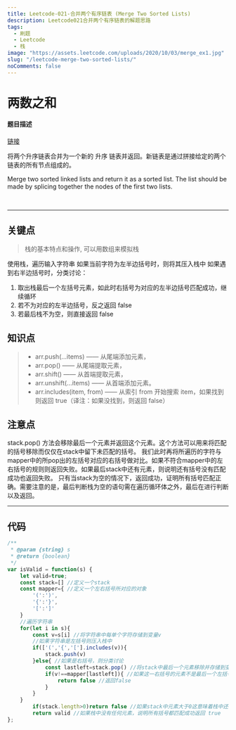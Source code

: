 ```yaml
---
title: Leetcode-021-合并两个有序链表 (Merge Two Sorted Lists)
description: Leetcode021合并两个有序链表的解题思路
tags:
  - 刷题
  - Leetcode
  - 栈
image: "https://assets.leetcode.com/uploads/2020/10/03/merge_ex1.jpg"
slug: "/leetcode-merge-two-sorted-lists/"
noComments: false
---
```


两数之和
====
#### 题目描述
[链接](https://leetcode-cn.com/problems/merge-two-sorted-lists)

将两个升序链表合并为一个新的 升序 链表并返回。新链表是通过拼接给定的两个链表的所有节点组成的。 

Merge two sorted linked lists and return it as a sorted list. The list should be made by splicing together the nodes of the first two lists.

 
***
关键点
----
> 栈的基本特点和操作, 可以用数组来模拟栈

使用栈，遍历输入字符串
如果当前字符为左半边括号时，则将其压入栈中
如果遇到右半边括号时，分类讨论：
1. 取出栈最后一个左括号元素，如此时右括号为对应的左半边括号匹配成功，继续循环
2. 若不为对应的左半边括号，反之返回 false
3. 若最后栈不为空，则直接返回 false

知识点
----
>- arr.push(...items) —— 从尾端添加元素，
>- arr.pop() —— 从尾端提取元素，
>- arr.shift() —— 从首端提取元素，
>- arr.unshift(...items) —— 从首端添加元素。
>- arr.includes(item, from) —— 从索引 from 开始搜索 item，如果找到则返回 true（译注：如果没找到，则返回 false）

注意点
----
stack.pop() 方法会移除最后一个元素并返回这个元素。这个方法可以用来将匹配的括号移除而仅仅在stack中留下未匹配的括号。 我们此时再将所遍历的字符与mapper中的所pop出的左括号对应的右括号做对比。如果不符合mapper中的左右括号的规则则返回失败。如果最后stack中还有元素，则说明还有括号没有匹配成功也返回失败。 只有当stack为空的情况下，返回成功，证明所有括号匹配正确。需要注意的是，最后判断栈为空的语句需在遍历循环体之外，最后在进行判断以及返回。

***
代码
----

```js
/**
 * @param {string} s
 * @return {boolean}
 */
var isValid = function(s) {
    let valid=true;
    const stack=[] //定义一个stack
    const mapper={ //定义一个左右括号所对应的对象
        '(':')',
        '{':'}',
        '[':']'
    }
    //遍历字符串
    for(let i in s){
        const v=s[i] //将字符串中每单个字符存储到变量v
        //如果字符串是左括号则压入栈中
        if(['(','{','['].includes(v)){
            stack.push(v)
        }else{ //如果是右括号，则分类讨论
            const lastleft=stack.pop() //将stack中最后一个元素移除并存储到变量lastleft中
            if(v!==mapper[lastleft]){ //如果这一右括号的元素不是最后一个左括号所对应的右括号
                return false //返回false
            }
        }
    }
        if(stack.length>0)return false //如果stack中元素大于0这意味着栈中还有元素 则返回false   
        return valid //如果栈中没有任何元素，说明所有括号都匹配成功返回 true
};
```
